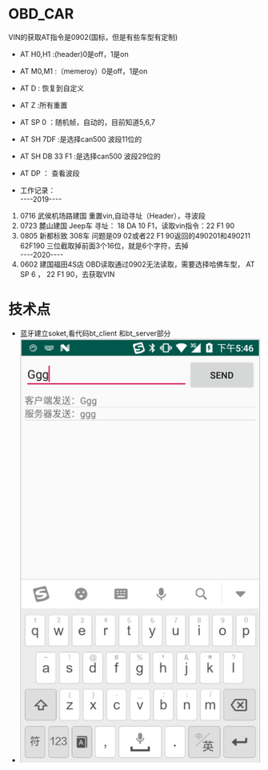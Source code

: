 # OBD_CAR
 VIN的获取AT指令是0902(国标，但是有些车型有定制)
 
 
* AT H0,H1 :(header)0是off，1是on
* AT M0,M1 :（memeroy）0是off，1是on
* AT D : 恢复到自定义
* AT Z  :所有重置
* AT SP 0 ：随机帧，自动的，目前知道5,6,7
* AT SH 7DF  :是选择can500 波段11位的
* AT SH DB 33 F1 :是选择can500 波段29位的
* AT DP ： 查看波段

* 工作记录：  
----2019----  
1. 0716 武侯机场路建国  重置vin,自动寻址（Header），寻波段
2. 0723 麓山建国 Jeep车 寻址： 18 DA 10 F1，读取vin指令：22 F1 90
3. 0805 新都标致 308车  问题是09 02或者22 F1 90返回的490201和490211 62F190 三位截取掉前面3个16位，就是6个字符，去掉  
----2020----  
1. 0602 建国福田4S店  OBD读取通过0902无法读取，需要选择哈佛车型， AT SP 6 ， 22 F1 90，去获取VIN  

# 技术点
 *  蓝牙建立soket,看代码bt_client 和bt_server部分
 *  ![image](https://github.com/laiyuchenrushuang/OBD_CAR/blob/master/lizi.png)
 
 
